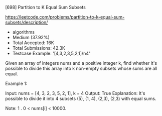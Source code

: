 [698] Partition to K Equal Sum Subsets  

https://leetcode.com/problems/partition-to-k-equal-sum-subsets/description/

* algorithms
* Medium (37.92%)
* Total Accepted:    16K
* Total Submissions: 42.3K
* Testcase Example:  '[4,3,2,3,5,2,1]\n4'

Given an array of integers nums and a positive integer k, find whether it's possible to divide this array into k non-empty subsets whose sums are all equal.

Example 1:

Input: nums = [4, 3, 2, 3, 5, 2, 1], k = 4
Output: True
Explanation: It's possible to divide it into 4 subsets (5), (1, 4), (2,3), (2,3) with equal sums.



Note:
1 .
0 < nums[i] < 10000.

